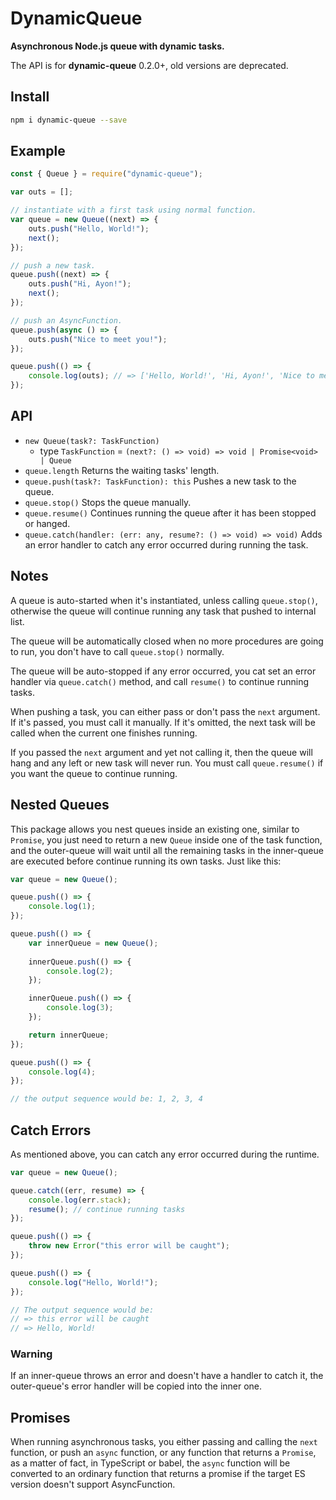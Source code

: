 # DynamicQueue

**Asynchronous Node.js queue with dynamic tasks.**

The API is for **dynamic-queue** 0.2.0+, old versions are deprecated.

## Install

```sh
npm i dynamic-queue --save
```

## Example

```javascript
const { Queue } = require("dynamic-queue");

var outs = [];

// instantiate with a first task using normal function.
var queue = new Queue((next) => {
    outs.push("Hello, World!");
    next();
});

// push a new task.
queue.push((next) => {
    outs.push("Hi, Ayon!");
    next();
});

// push an AsyncFunction.
queue.push(async () => {
    outs.push("Nice to meet you!");
});

queue.push(() => {
    console.log(outs); // => ['Hello, World!', 'Hi, Ayon!', 'Nice to meet you!']
});
```

## API

- `new Queue(task?: TaskFunction)`
    - type `TaskFunction` = `(next?: () => void) => void | Promise<void> | Queue`
- `queue.length` Returns the waiting tasks' length.
- `queue.push(task?: TaskFunction): this` Pushes 
    a new task to the queue.
- `queue.stop()` Stops the queue manually.
- `queue.resume()` Continues running the queue after it has been stopped or 
    hanged.
- `queue.catch(handler: (err: any, resume?: () => void) => void)` Adds an error 
    handler to catch any error occurred during running the task.

## Notes

A queue is auto-started when it's instantiated, unless calling `queue.stop()`,
otherwise the queue will continue running any task that pushed to internal 
list.

The queue will be automatically closed when no more procedures are going to 
run, you don't have to call `queue.stop()` normally.

The queue will be auto-stopped if any error occurred, you cat set an error 
handler via `queue.catch()` method, and call `resume()` to continue running 
tasks.

When pushing a task, you can either pass or don't pass the `next` argument. If 
it's passed, you must call it manually. If it's omitted, the next task will be 
called when the current one finishes running.

If you passed the `next` argument and yet not calling it, then the queue will 
hang and any left or new task will never run. You must call `queue.resume()` if 
you want the queue to continue running.

## Nested Queues

This package allows you nest queues inside an existing one, similar to `Promise`,
you just need to return a new `Queue` inside one of the task function, and the 
outer-queue will wait until all the remaining tasks in the inner-queue are 
executed before continue running its own tasks. Just like this:

```javascript
var queue = new Queue();

queue.push(() => {
    console.log(1);
});

queue.push(() => {
    var innerQueue = new Queue();
    
    innerQueue.push(() => {
        console.log(2);
    });

    innerQueue.push(() => {
        console.log(3);
    });

    return innerQueue;
});

queue.push(() => {
    console.log(4);
});

// the output sequence would be: 1, 2, 3, 4
```

## Catch Errors

As mentioned above, you can catch any error occurred during the runtime.

```javascript
var queue = new Queue();

queue.catch((err, resume) => {
    console.log(err.stack);
    resume(); // continue running tasks
});

queue.push(() => {
    throw new Error("this error will be caught");
});

queue.push(() => {
    console.log("Hello, World!");
});

// The output sequence would be:
// => this error will be caught
// => Hello, World!
```

### Warning

If an inner-queue throws an error and doesn't have a handler to catch it, the 
outer-queue's error handler will be copied into the inner one.

## Promises

When running asynchronous tasks, you either passing and calling the `next` 
function, or push an `async` function, or any function that returns a `Promise`,
as a matter of fact, in TypeScript or babel, the `async` function will be 
converted to an ordinary function that returns a promise if the target ES 
version doesn't support AsyncFunction.